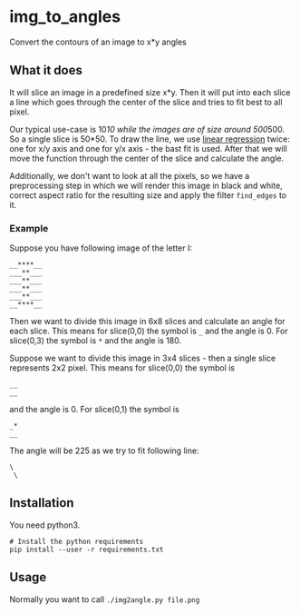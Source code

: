# img_to_angles
Convert the contours of an image to x*y angles

## What it does

It will slice an image in a predefined size x*y. Then it will put into each slice a line which goes through the center of the slice and
tries to fit best to all pixel.

Our typical use-case is 10*10 while the images are of size around 500*500. So a single slice is 50*50. To draw the line, we use [linear regression](https://en.wikipedia.org/wiki/Polynomial_regression) twice: one for x/y axis and one for y/x axis - the bast fit is used. After that we will move the function through the center of the slice and calculate the angle.

Additionally, we don't want to look at all the pixels, so we have a preprocessing step in which we will render this image in black and
white, correct aspect ratio for the resulting size and apply the filter `find_edges` to it.

### Example

Suppose you have following image of the letter I:
```
__****__
___**___
___**___
___**___
___**___
__****__
```
Then we want to divide this image in 6x8 slices and calculate an angle for each slice.
This means for slice(0,0) the symbol is `_` and the angle is 0. For slice(0,3) the symbol is `*` and the angle is 180.

Suppose we want to divide this image in 3x4 slices - then a single slice represents 2x2 pixel. This means for slice(0,0) the symbol is
```
__
__
```
and the angle is 0. For slice(0,1) the symbol is
```
_*
__
```
The angle will be 225 as we try to fit following line:
```
\
 \
```

## Installation
You need python3.

```
# Install the python requirements
pip install --user -r requirements.txt
```

## Usage

Normally you want to call `./img2angle.py file.png`
